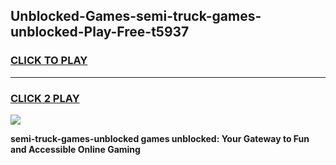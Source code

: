 
## Unblocked-Games-semi-truck-games-unblocked-Play-Free-t5937
<h3>
<a href="https://premium76.site?title=semi-truck-games-unblocked&ref=22A">CLICK TO PLAY</a></h3>
<hr>

<h3>
<a href="https://premium76.site?title=semi-truck-games-unblocked&ref=22A">CLICK 2 PLAY</a>
  
</h3>

<a href="https://premium76.site?title=semi-truck-games-unblocked&ref=22A"><img src="https://clearcache.store/games.png"></a>


**semi-truck-games-unblocked games unblocked: Your Gateway to Fun and Accessible Online Gaming**
